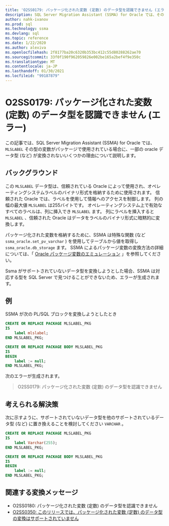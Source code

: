 ```yaml
---
title: 'O2SS0179: パッケージ化された変数 (定数) のデータ型を認識できません (エラー)'
description: SQL Server Migration Assistant (SSMA) for Oracle では、その型の変数がパッケージで使用されている場合に、一部の Oracle データ型 (MLSLABEL など) が変換されないいくつかの理由について説明します。
author: nahk-ivanov
ms.prod: sql
ms.technology: ssma
ms.devlang: sql
ms.topic: reference
ms.date: 1/22/2020
ms.author: alexiva
ms.openlocfilehash: 2f8177ba20c6320b353bc412c55d80288262ae70
ms.sourcegitcommit: 33f0f190f962059826e002be165a2bef4f9e350c
ms.translationtype: MT
ms.contentlocale: ja-JP
ms.lasthandoff: 01/30/2021
ms.locfileid: "99187879"
---
```

# <a name="o2ss0179-packaged-variable-constant-data-type-not-recognized-error"></a>O2SS0179: パッケージ化された変数 (定数) のデータ型を認識できません (エラー)

この記事では、SQL Server Migration Assistant (SSMA) for Oracle では、 `MLSLABEL` その型の変数がパッケージで使用されている場合に、一部の oracle データ型 (など) が変換されないいくつかの理由について説明します。

## <a name="background"></a>バックグラウンド

この `MLSLABEL` データ型は、信頼されている Oracle によって使用され、オペレーティングシステムラベルのバイナリ形式を格納するために使用されます。 信頼された Oracle では、ラベルを使用して情報へのアクセスを制御します。 列の幅の最大値 `MLSLABEL` は255バイトです。 オペレーティングシステム上で有効なすべてのラベルは、列に挿入でき `MLSLABEL` ます。 列にラベルを挿入すると `MLSLABEL` 、信頼された Oracle はデータをラベルのバイナリ形式に暗黙的に変換します。

パッケージ化された変数を格納するために、SSMA は特殊な関数 (など `ssma_oracle.set_pv_varchar` ) を使用してテーブルから値を取得し `ssma_oracle.db_storage` ます。 SSMA によるパッケージ変数の変換方法の詳細については、「 [Oracle パッケージ変数のエミュレーション](../emulate-package-variables.md) 」を参照してください。

Ssma がサポートされていないデータ型を変換しようとした場合、SSMA は対応する型を SQL Server で見つけることができないため、エラーが生成されます。

## <a name="example"></a>例

SSMA が次の PL/SQL ブロックを変換しようとしたとき

```sql
CREATE OR REPLACE PACKAGE MLSLABEL_PKG
IS
    label mlslabel;
END MLSLABEL_PKG;

CREATE OR REPLACE PACKAGE BODY MLSLABEL_PKG
IS
BEGIN
    label := null;
END MLSLABEL_PKG;
```

次のエラーが生成されます。

> O2SS0179: パッケージ化された変数 (定数) のデータ型を認識できません

## <a name="possible-remedies"></a>考えられる解決策

次に示すように、サポートされていないデータ型を他のサポートされているデータ型 (など) に置き換えることを検討してください `VARCHAR` 。

```sql
CREATE OR REPLACE PACKAGE MLSLABEL_PKG
IS
    label Varchar(255);
END MLSLABEL_PKG;

CREATE OR REPLACE PACKAGE BODY MLSLABEL_PKG
IS
BEGIN
    label := null;
END MLSLABEL_PKG;
```

## <a name="related-conversion-messages"></a>関連する変換メッセージ

* O2SS0180: パッケージ化された変数 (定数) のデータ型を認識できません
* [O2SS0350: このリリースでは、パッケージ化された変数 (定数) のデータ型の変換はサポートされていません](o2ss0350.md)
